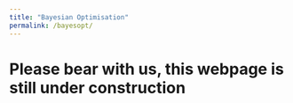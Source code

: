 ```yaml
---
title: "Bayesian Optimisation"
permalink: /bayesopt/
---
```


# Please bear with us, this webpage is still under construction
